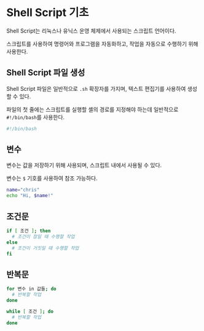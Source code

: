 # Shell Script 기초

Shell Script는 리눅스나 유닉스 운영 체제에서 사용되는 스크립트 언어이다.

스크립트를 사용하여 명령어와 프로그램을 자동화하고, 작업을 자동으로 수행하기 위해 사용한다.



## Shell Script 파일 생성

Shell Script 파일은 일반적으로 `.sh` 확장자를 가지며, 텍스트 편집기를 사용하여 생성할 수 있다.

파일의 첫 줄에는 스크립트를 실행할 셸의 경로를 지정해야 하는데 일반적으로 `#!/bin/bash`를 사용한다.

```bash
#!/bin/bash
```


## 변수

변수는 값을 저장하기 위해 사용되며, 스크립트 내에서 사용될 수 있다. 

변수는 `$` 기호를 사용하여 참조 가능하다.

```bash
name="chris"
echo "Hi, $name!"
```

## 조건문


```bash
if [ 조건 ]; then
  # 조건이 참일 때 수행할 작업
else
  # 조건이 거짓일 때 수행할 작업
fi
```

## 반복문


```bash
for 변수 in 값들; do
  # 반복할 작업
done

while [ 조건 ]; do
  # 반복할 작업
done
```
